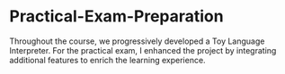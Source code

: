 # Practical-Exam-Preparation
Throughout the course, we progressively developed a Toy Language Interpreter. For the practical exam, I enhanced the project by integrating additional features to enrich the learning experience.
